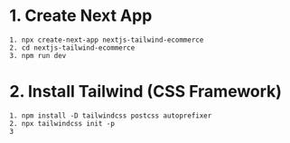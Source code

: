 # 1. Create Next App

    1. npx create-next-app nextjs-tailwind-ecommerce
    2. cd nextjs-tailwind-ecommerce
    3. npm run dev

# 2. Install Tailwind (CSS Framework)

    1. npm install -D tailwindcss postcss autoprefixer
    2. npx tailwindcss init -p
    3
